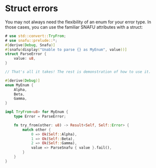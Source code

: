 # Struct errors

You may not always need the flexibility of an enum for your error
type. In those cases, you can use the familiar SNAFU attributes with a
struct:

```rust
# use std::convert::TryFrom;
# use snafu::prelude::*;
#[derive(Debug, Snafu)]
#[snafu(display("Unable to parse {} as MyEnum", value))]
struct ParseError {
    value: u8,
}

// That's all it takes! The rest is demonstration of how to use it.

#[derive(Debug)]
enum MyEnum {
    Alpha,
    Beta,
    Gamma,
}

impl TryFrom<u8> for MyEnum {
    type Error = ParseError;

    fn try_from(other: u8) -> Result<Self, Self::Error> {
        match other {
            0 => Ok(Self::Alpha),
            1 => Ok(Self::Beta),
            2 => Ok(Self::Gamma),
            value => ParseSnafu { value }.fail(),
        }
    }
}
```
